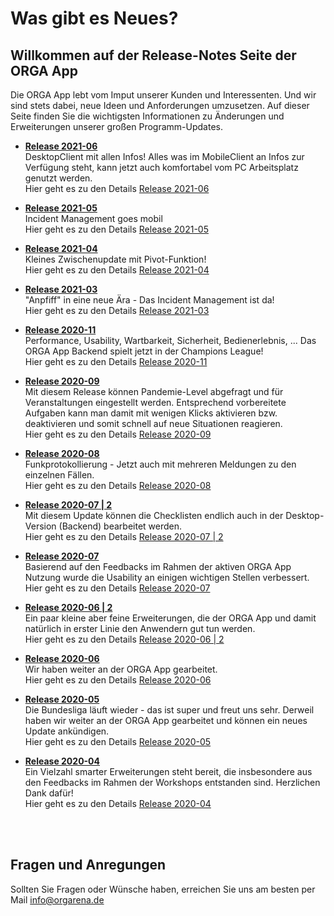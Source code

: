 # Was gibt es Neues?

## Willkommen auf der Release-Notes Seite der ORGA App
Die ORGA App lebt vom Imput unserer Kunden und Interessenten. Und wir sind stets dabei, neue Ideen und Anforderungen umzusetzen. Auf dieser Seite finden Sie die wichtigsten Informationen zu Änderungen und Erweiterungen unserer großen Programm-Updates.

- **[Release 2021-06](Release_2021-06/)** <br>
DesktopClient mit allen Infos! Alles was im MobileClient an Infos zur Verfügung steht, kann jetzt auch komfortabel vom PC Arbeitsplatz genutzt werden.<br>
Hier geht es zu den Details [Release 2021-06](Release_2021-06/)

- **[Release 2021-05](Release_2021-05/)** <br>
Incident Management goes mobil<br>
Hier geht es zu den Details [Release 2021-05](Release_2021-05/)

- **[Release 2021-04](Release_2021-04/)** <br>
Kleines Zwischenupdate mit Pivot-Funktion!<br>
Hier geht es zu den Details [Release 2021-04](Release_2021-04/)

- **[Release 2021-03](Release_2021-03/)** <br>
"Anpfiff" in eine neue Ära - Das Incident Management ist da!<br>
Hier geht es zu den Details [Release 2021-03](Release_2021-03/)

- **[Release 2020-11](Release_2020-11/)** <br>
Performance, Usability, Wartbarkeit, Sicherheit, Bedienerlebnis, ... Das ORGA App Backend spielt jetzt in der Champions League!<br>
Hier geht es zu den Details [Release 2020-11](Release_2020-11/)

- **[Release 2020-09](Release_2020-09/)** <br>
Mit diesem Release können Pandemie-Level abgefragt und für Veranstaltungen eingestellt werden. Entsprechend vorbereitete Aufgaben kann man damit mit wenigen Klicks aktivieren bzw. deaktivieren und somit schnell auf neue Situationen reagieren. <br>
Hier geht es zu den Details [Release 2020-09](Release_2020-09/)

- **[Release 2020-08](Release_2020-08/)** <br>
Funkprotokollierung - Jetzt auch mit mehreren Meldungen zu den einzelnen Fällen. <br>
Hier geht es zu den Details [Release 2020-08](Release_2020-08/)

- **[Release 2020-07 | 2](Release_2020-07_2/)** <br>
Mit diesem Update können die Checklisten endlich auch in der Desktop-Version (Backend) bearbeitet werden. <br>
Hier geht es zu den Details [Release 2020-07 | 2](Release_2020-07_2/)

- **[Release 2020-07](Release_2020-07/)** <br>
Basierend auf den Feedbacks im Rahmen der aktiven ORGA App Nutzung wurde die Usability an einigen wichtigen Stellen verbessert. <br>
Hier geht es zu den Details [Release 2020-07](Release_2020-07/)

- **[Release 2020-06 | 2](Release_2020-06_2/)** <br>
Ein paar kleine aber feine Erweiterungen, die der ORGA App und damit natürlich in erster Linie den Anwendern gut tun werden. <br>
Hier geht es zu den Details [Release 2020-06 | 2](Release_2020-06_2/)

- **[Release 2020-06](Release_2020-06/)** <br>
Wir haben weiter an der ORGA App gearbeitet. <br>
Hier geht es zu den Details [Release 2020-06](Release_2020-06/)

- **[Release 2020-05](Release_2020-05/)** <br>
Die Bundesliga läuft wieder - das ist super und freut uns sehr. Derweil haben wir weiter an der ORGA App gearbeitet und können ein neues Update ankündigen. <br>
Hier geht es zu den Details [Release 2020-05](Release_2020-05/)


- **[Release 2020-04](Release_2020-04/)** <br>
Ein Vielzahl smarter Erweiterungen steht bereit, die insbesondere aus den Feedbacks im Rahmen der Workshops entstanden sind. Herzlichen Dank dafür!<br>
Hier geht es zu den Details [Release 2020-04](Release_2020-04/)

<br>
<br>

## Fragen und Anregungen

Sollten Sie Fragen oder Wünsche haben, erreichen Sie uns am besten per Mail  [info@orgarena.de](mailto:info@orgarena.de) 
